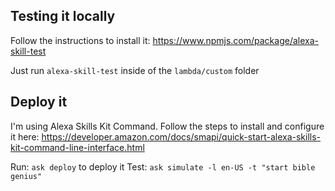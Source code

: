 ## Testing it locally
Follow the instructions to install it: https://www.npmjs.com/package/alexa-skill-test

Just run `alexa-skill-test` inside of the `lambda/custom` folder

## Deploy it
I'm using Alexa Skills Kit Command. Follow the steps to install and configure it here: https://developer.amazon.com/docs/smapi/quick-start-alexa-skills-kit-command-line-interface.html

Run: `ask deploy` to deploy it
Test: `ask simulate -l en-US -t "start bible genius"`
